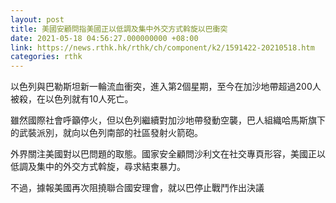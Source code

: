 ```yaml
---
layout: post
title: 美國安顧問指美國正以低調及集中外交方式斡旋以巴衝突
date: 2021-05-18 04:56:27.000000000 +08:00
link: https://news.rthk.hk/rthk/ch/component/k2/1591422-20210518.htm
categories: rthk
---
```


以色列與巴勒斯坦新一輪流血衝突，進入第2個星期，至今在加沙地帶超過200人被殺，在以色列就有10人死亡。

雖然國際社會呼籲停火，但以色列繼續對加沙地帶發動空襲，巴人組織哈馬斯旗下的武裝派別，就向以色列南部的社區發射火箭砲。

外界關注美國對以巴問題的取態。國家安全顧問沙利文在社交專頁形容，美國正以低調及集中的外交方式斡旋，尋求結束暴力。

不過，據報美國再次阻撓聯合國安理會，就以巴停止戰鬥作出決議
